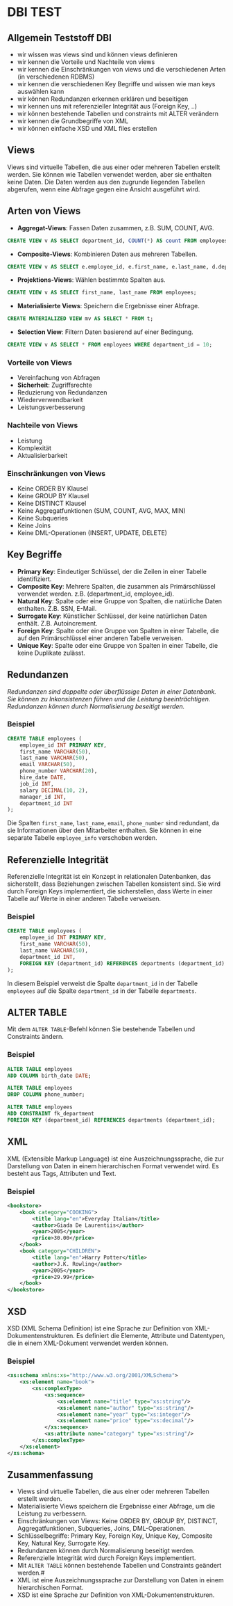 # DBI TEST

## Allgemein Teststoff DBI

+ wir wissen was views sind und können views definieren
+ wir kennen die Vorteile und Nachteile von views
+ wir kennen die Einschränkungen von views und die verschiedenen Arten (in verschiedenen RDBMS)
+ wir kennen die verschiedenen Key Begriffe und wissen wie man keys auswählen kann
+ wir können Redundanzen erkennen erklären und beseitigen
+ wir kennen uns mit referenzieller Integrität aus (Foreign Key, ..)
+ wir können bestehende Tabellen und constraints mit ALTER verändern
+ wir kennen die Grundbegriffe von XML
+ wir können einfache XSD und XML files erstellen

## Views

Views sind virtuelle Tabellen, die aus einer oder mehreren Tabellen erstellt werden. Sie können wie Tabellen verwendet werden, aber sie enthalten keine Daten. Die Daten werden aus den zugrunde liegenden Tabellen abgerufen, wenn eine Abfrage gegen eine Ansicht ausgeführt wird.

## Arten von Views

+ **Aggregat-Views**: Fassen Daten zusammen, z.B. SUM, COUNT, AVG.

```sql
CREATE VIEW v AS SELECT department_id, COUNT(*) AS count FROM employees GROUP BY department_id;
```

+ **Composite-Views**: Kombinieren Daten aus mehreren Tabellen.

```sql
CREATE VIEW v AS SELECT e.employee_id, e.first_name, e.last_name, d.department_name FROM employees e JOIN departments d ON e.department_id = d.department_id;
```

+ **Projektions-Views**: Wählen bestimmte Spalten aus.

```sql
CREATE VIEW v AS SELECT first_name, last_name FROM employees;
```

+ **Materialisierte Views**: Speichern die Ergebnisse einer Abfrage.

```sql
CREATE MATERIALIZED VIEW mv AS SELECT * FROM t;
```

+ **Selection View**: Filtern Daten basierend auf einer Bedingung.

```sql
CREATE VIEW v AS SELECT * FROM employees WHERE department_id = 10;
```

### Vorteile von Views

+ Vereinfachung von Abfragen
+ **Sicherheit**: Zugriffsrechte
+ Reduzierung von Redundanzen
+ Wiederverwendbarkeit
+ Leistungsverbesserung

### Nachteile von Views

+ Leistung
+ Komplexität
+ Aktualisierbarkeit

### Einschränkungen von Views

+ Keine ORDER BY Klausel
+ Keine GROUP BY Klausel
+ Keine DISTINCT Klausel
+ Keine Aggregatfunktionen (SUM, COUNT, AVG, MAX, MIN)
+ Keine Subqueries
+ Keine Joins
+ Keine DML-Operationen (INSERT, UPDATE, DELETE)

## Key Begriffe

+ **Primary Key**: Eindeutiger Schlüssel, der die Zeilen in einer Tabelle identifiziert.
+ **Composite Key**: Mehrere Spalten, die zusammen als Primärschlüssel verwendet werden. z.B. (department_id, employee_id).
+ **Natural Key**: Spalte oder eine Gruppe von Spalten, die natürliche Daten enthalten. Z.B. SSN, E-Mail.
+ **Surrogate Key**: Künstlicher Schlüssel, der keine natürlichen Daten enthält. Z.B. Autoincrement.
+ **Foreign Key**: Spalte oder eine Gruppe von Spalten in einer Tabelle, die auf den Primärschlüssel einer anderen Tabelle verweisen.
+ **Unique Key**: Spalte oder eine Gruppe von Spalten in einer Tabelle, die keine Duplikate zulässt.

## Redundanzen

*Redundanzen sind doppelte oder überflüssige Daten in einer Datenbank. Sie können zu Inkonsistenzen führen und die Leistung beeinträchtigen. Redundanzen können durch Normalisierung beseitigt werden.*

### Beispiel

```sql
CREATE TABLE employees (
    employee_id INT PRIMARY KEY,
    first_name VARCHAR(50),
    last_name VARCHAR(50),
    email VARCHAR(50),
    phone_number VARCHAR(20),
    hire_date DATE,
    job_id INT,
    salary DECIMAL(10, 2),
    manager_id INT,
    department_id INT
);
```

Die Spalten `first_name`, `last_name`, `email`, `phone_number` sind redundant, da sie Informationen über den Mitarbeiter enthalten. Sie können in eine separate Tabelle `employee_info` verschoben werden.

## Referenzielle Integrität

Referenzielle Integrität ist ein Konzept in relationalen Datenbanken, das sicherstellt, dass Beziehungen zwischen Tabellen konsistent sind. Sie wird durch Foreign Keys implementiert, die sicherstellen, dass Werte in einer Tabelle auf Werte in einer anderen Tabelle verweisen.

### Beispiel

```sql
CREATE TABLE employees (
    employee_id INT PRIMARY KEY,
    first_name VARCHAR(50),
    last_name VARCHAR(50),
    department_id INT,
    FOREIGN KEY (department_id) REFERENCES departments (department_id)
);
```

In diesem Beispiel verweist die Spalte `department_id` in der Tabelle `employees` auf die Spalte `department_id` in der Tabelle `departments`.

## ALTER TABLE

Mit dem `ALTER TABLE`-Befehl können Sie bestehende Tabellen und Constraints ändern.

### Beispiel

```sql
ALTER TABLE employees
ADD COLUMN birth_date DATE;
```

```sql
ALTER TABLE employees
DROP COLUMN phone_number;
```

```sql
ALTER TABLE employees
ADD CONSTRAINT fk_department
FOREIGN KEY (department_id) REFERENCES departments (department_id);
```

## XML

XML (Extensible Markup Language) ist eine Auszeichnungssprache, die zur Darstellung von Daten in einem hierarchischen Format verwendet wird. Es besteht aus Tags, Attributen und Text.

### Beispiel

```xml
<bookstore>
    <book category="COOKING">
        <title lang="en">Everyday Italian</title>
        <author>Giada De Laurentiis</author>
        <year>2005</year>
        <price>30.00</price>
    </book>
    <book category="CHILDREN">
        <title lang="en">Harry Potter</title>
        <author>J.K. Rowling</author>
        <year>2005</year>
        <price>29.99</price>
    </book>
</bookstore>
```

## XSD

XSD (XML Schema Definition) ist eine Sprache zur Definition von XML-Dokumentenstrukturen. Es definiert die Elemente, Attribute und Datentypen, die in einem XML-Dokument verwendet werden können.

### Beispiel

```xml
<xs:schema xmlns:xs="http://www.w3.org/2001/XMLSchema">
    <xs:element name="book">
        <xs:complexType>
            <xs:sequence>
                <xs:element name="title" type="xs:string"/>
                <xs:element name="author" type="xs:string"/>
                <xs:element name="year" type="xs:integer"/>
                <xs:element name="price" type="xs:decimal"/>
            </xs:sequence>
            <xs:attribute name="category" type="xs:string"/>
        </xs:complexType>
    </xs:element>
</xs:schema>
```

## Zusammenfassung

+ Views sind virtuelle Tabellen, die aus einer oder mehreren Tabellen erstellt werden.
+ Materialisierte Views speichern die Ergebnisse einer Abfrage, um die Leistung zu verbessern.
+ Einschränkungen von Views: Keine ORDER BY, GROUP BY, DISTINCT, Aggregatfunktionen, Subqueries, Joins, DML-Operationen.
+ Schlüsselbegriffe: Primary Key, Foreign Key, Unique Key, Composite Key, Natural Key, Surrogate Key.
+ Redundanzen können durch Normalisierung beseitigt werden.
+ Referenzielle Integrität wird durch Foreign Keys implementiert.
+ Mit `ALTER TABLE` können bestehende Tabellen und Constraints geändert werden.#
+ XML ist eine Auszeichnungssprache zur Darstellung von Daten in einem hierarchischen Format.
+ XSD ist eine Sprache zur Definition von XML-Dokumentenstrukturen.
